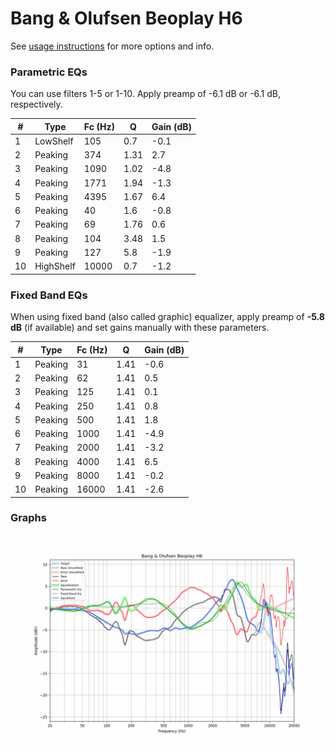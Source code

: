 # Bang & Olufsen Beoplay H6
See [usage instructions](https://github.com/jaakkopasanen/AutoEq#usage) for more options and info.

### Parametric EQs
You can use filters 1-5 or 1-10. Apply preamp of -6.1 dB or -6.1 dB, respectively.

|   # | Type      |   Fc (Hz) |    Q |   Gain (dB) |
|-----|-----------|-----------|------|-------------|
|   1 | LowShelf  |       105 | 0.7  |        -0.1 |
|   2 | Peaking   |       374 | 1.31 |         2.7 |
|   3 | Peaking   |      1090 | 1.02 |        -4.8 |
|   4 | Peaking   |      1771 | 1.94 |        -1.3 |
|   5 | Peaking   |      4395 | 1.67 |         6.4 |
|   6 | Peaking   |        40 | 1.6  |        -0.8 |
|   7 | Peaking   |        69 | 1.76 |         0.6 |
|   8 | Peaking   |       104 | 3.48 |         1.5 |
|   9 | Peaking   |       127 | 5.8  |        -1.9 |
|  10 | HighShelf |     10000 | 0.7  |        -1.2 |

### Fixed Band EQs
When using fixed band (also called graphic) equalizer, apply preamp of **-5.8 dB** (if available) and set gains manually with these parameters.

|   # | Type    |   Fc (Hz) |    Q |   Gain (dB) |
|-----|---------|-----------|------|-------------|
|   1 | Peaking |        31 | 1.41 |        -0.6 |
|   2 | Peaking |        62 | 1.41 |         0.5 |
|   3 | Peaking |       125 | 1.41 |         0.1 |
|   4 | Peaking |       250 | 1.41 |         0.8 |
|   5 | Peaking |       500 | 1.41 |         1.8 |
|   6 | Peaking |      1000 | 1.41 |        -4.9 |
|   7 | Peaking |      2000 | 1.41 |        -3.2 |
|   8 | Peaking |      4000 | 1.41 |         6.5 |
|   9 | Peaking |      8000 | 1.41 |        -0.2 |
|  10 | Peaking |     16000 | 1.41 |        -2.6 |

### Graphs
![](./Bang%20&%20Olufsen%20Beoplay%20H6.png)
